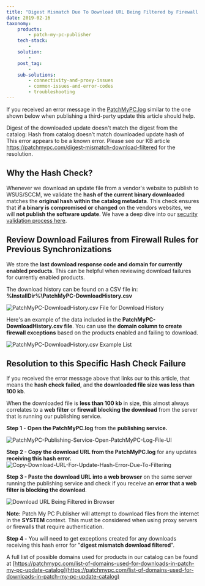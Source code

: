 ```yaml
---
title: "Digest Mismatch Due To Download URL Being Filtered by Firewall or Web Filter"
date: 2019-02-16
taxonomy:
    products:
        - patch-my-pc-publisher
    tech-stack:
        - 
    solution:
        - 
    post_tag:
        - 
    sub-solutions:
        - connectivity-and-proxy-issues
        - common-issues-and-error-codes
        - troubleshooting
---
```


If you received an error message in the [PatchMyPC.log](/collecting-log-files-for-patch-my-pc-support#publishing-service-logs) similar to the one shown below when publishing a third-party update this article should help.

Digest of the downloaded update doesn't match the digest from the catalog: Hash from catalog doesn’t match downloaded update hash of  
This error appears to be a known error. Please see our KB article https://patchmypc.com/digest-mismatch-download-filtered for the resolution.

## Why the Hash Check?

Whenever we download an update file from a vendor's website to publish to WSUS/SCCM, we validate the **hash of the current binary downloaded** matches the **original hash within the catalog metadata**. This check ensures that **if a binary is compromised or changed** on the vendors websites, we will **not publish the software update**. We have a deep dive into our [security validation process here](https://patchmypc.com/deep-dive-into-security-validation-of-third-party-software-updates-in-microsoft-sccm).

## Review Download Failures from Firewall Rules for Previous Synchronizations

We store the **last download response code and domain for currently enabled products**. This can be helpful when reviewing download failures for currently enabled products.

The download history can be found on a CSV file in: **%InstallDir%\\PatchMyPC-DownloadHistory.csv**

![PatchMyPC-DownloadHistory.csv File for Download History](images/PatchMyPC-DownloadHistory.csv-File-for-Download-History.png)

Here's an example of the data included in the **PatchMyPC-DownloadHistory.csv file**. You can use the **domain column to create firewall exceptions** based on the products enabled and failing to download.

![PatchMyPC-DownloadHistory.csv Example List](images/PatchMyPC-DownloadHistory.csv-Example-List.png)

## Resolution to this Specific Hash Check Failure

If you received the error message above that links our to this article, that means the **hash check failed**, and **the downloaded file size was less than 100 kb**.

When the downloaded file is **less than 100 kb** in size, this almost always correlates to a **web filter** or **firewall blocking the download** from the server that is running our publishing service.

**Step 1** - **Open the PatchMyPC.log** from the **publishing service.**

![PatchMyPC-Publishing-Service-Open-PatchMyPC-Log-File-UI](images/PatchMyPC-Publishing-Service-Open-PatchMyPC-Log-File-UI.png)

**Step 2 - Copy the download URL from the PatchMyPC.log** for any updates **receiving this hash error.** ![Copy-Download-URL-For-Update-Hash-Error-Due-To-Filtering](images/Copy-Download-URL-For-Update-Hash-Error-Due-To-Filtering.png)

**Step 3 - Paste the download URL into a web browser** on the same server running the publishing service and check if you receive an **error that a web filter is blocking the download**.

![Download URL Being Filtered in Browser](images/Download-URL-Being-Filter-in-Browser.png)

**Note:** Patch My PC Publisher will attempt to download files from the internet in the **SYSTEM** context. This must be considered when using proxy servers or firewalls that require authentication.

**Step 4 -** You will need to get exceptions created for any downloads receiving this hash error for "**digest mismatch download filtered**".

A full list of possible domains used for products in our catalog can be found at [https://patchmypc.com/list-of-domains-used-for-downloads-in-patch-my-pc-update-catalog](https://patchmypc.com/list-of-domains-used-for-downloads-in-patch-my-pc-update-catalog)
